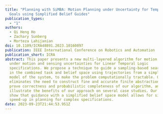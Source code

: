 ```yaml
---
title: "Planning with SiMBA: Motion Planning under Uncertainty for Temporal
  Goals using Simplified Belief Guides"
publication_types:
  - "1"
authors:
  - Qi Heng Ho
  - Zachary Sunberg
  - Morteza Lahijanian
doi: 10.1109/ICRA48891.2023.10160897
publication: IEEE International Conference on Robotics and Automation
publication_short: ICRA
abstract: This paper presents a new multi-layered algorithm for motion planning
  under motion and sensing uncertainties for Linear Temporal Logic
  specifications. We propose a technique to guide a sampling-based search tree
  in the combined task and belief space using trajectories from a simplified
  model of the system, to make the problem computationally tractable. Our method
  eliminates the need to construct fine and accurate finite abstractions. We
  prove correctness and probabilistic completeness of our algorithm, and
  illustrate the benefits of our approach on several case studies. Our results
  show that guidance with a simplified belief space model allows for significant
  speed-up in planning for complex specifications.
date: 2023-09-23T21:44:53.951Z
---
```

